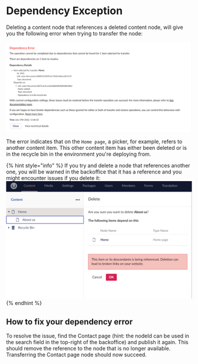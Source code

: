 
# Dependency Exception

Deleting a content node that references a deleted content node, will give you the following error when trying to transfer the node:

![Dependency exception](images/dependency-exception-updated.png)

The error indicates that on the `Home page`, a picker, for example, refers to another content item. This other content item has either been deleted or is in the recycle bin in the environment you're deploying from.

{% hint style="info" %}
If you try and delete a node that references another one, you will be warned in the backoffice that it has a reference and you might encounter issues if you delete it:
![dependency warning](images/dependency-exception-warning.png)
{% endhint %}

## How to fix your dependency error

To resolve the issue, find the Contact page (hint: the nodeId can be used in the search field in the top-right of the backoffice) and publish it again. This should remove the reference to the node that is no longer available. Transferring the Contact page node should now succeed.
